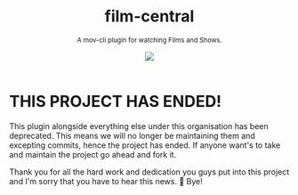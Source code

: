 <div align="center">

  # film-central
  <sub>A mov-cli plugin for watching Films and Shows.</sub>

  <img src="https://github.com/JDALab/film-central/assets/123201787/e8150d96-64bf-437b-a768-4fdd6a45a2a0">

</div>

<br>

# THIS PROJECT HAS ENDED!
This plugin alongside everything else under this organisation has been deprecated. This means we will no longer be maintaining them and excepting commits, hence the project has ended. If anyone want's to take and maintain the project go ahead and fork it.

Thank you for all the hard work and dedication you guys put into this project and I'm sorry that you have to hear this news. 👋 Bye!